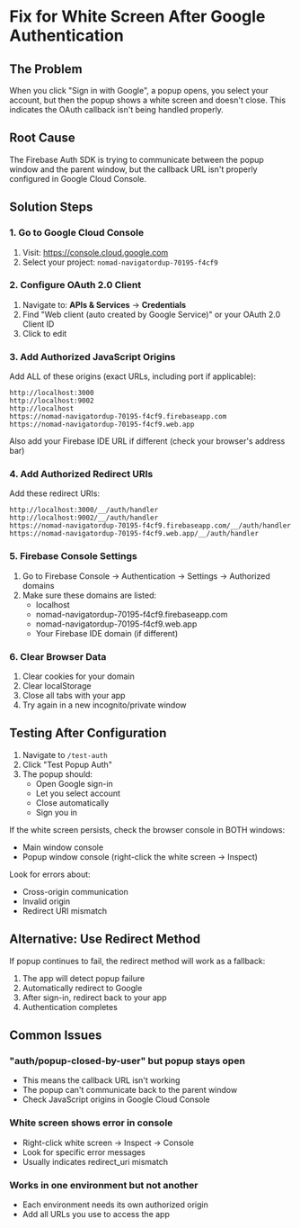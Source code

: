 # Fix for White Screen After Google Authentication

## The Problem
When you click "Sign in with Google", a popup opens, you select your account, but then the popup shows a white screen and doesn't close. This indicates the OAuth callback isn't being handled properly.

## Root Cause
The Firebase Auth SDK is trying to communicate between the popup window and the parent window, but the callback URL isn't properly configured in Google Cloud Console.

## Solution Steps

### 1. Go to Google Cloud Console
1. Visit: https://console.cloud.google.com
2. Select your project: `nomad-navigatordup-70195-f4cf9`

### 2. Configure OAuth 2.0 Client
1. Navigate to: **APIs & Services** → **Credentials**
2. Find "Web client (auto created by Google Service)" or your OAuth 2.0 Client ID
3. Click to edit

### 3. Add Authorized JavaScript Origins
Add ALL of these origins (exact URLs, including port if applicable):
```
http://localhost:3000
http://localhost:9002
http://localhost
https://nomad-navigatordup-70195-f4cf9.firebaseapp.com
https://nomad-navigatordup-70195-f4cf9.web.app
```

Also add your Firebase IDE URL if different (check your browser's address bar)

### 4. Add Authorized Redirect URIs
Add these redirect URIs:
```
http://localhost:3000/__/auth/handler
http://localhost:9002/__/auth/handler
https://nomad-navigatordup-70195-f4cf9.firebaseapp.com/__/auth/handler
https://nomad-navigatordup-70195-f4cf9.web.app/__/auth/handler
```

### 5. Firebase Console Settings
1. Go to Firebase Console → Authentication → Settings → Authorized domains
2. Make sure these domains are listed:
   - localhost
   - nomad-navigatordup-70195-f4cf9.firebaseapp.com
   - nomad-navigatordup-70195-f4cf9.web.app
   - Your Firebase IDE domain (if different)

### 6. Clear Browser Data
1. Clear cookies for your domain
2. Clear localStorage
3. Close all tabs with your app
4. Try again in a new incognito/private window

## Testing After Configuration

1. Navigate to `/test-auth`
2. Click "Test Popup Auth"
3. The popup should:
   - Open Google sign-in
   - Let you select account
   - Close automatically
   - Sign you in

If the white screen persists, check the browser console in BOTH windows:
- Main window console
- Popup window console (right-click the white screen → Inspect)

Look for errors about:
- Cross-origin communication
- Invalid origin
- Redirect URI mismatch

## Alternative: Use Redirect Method
If popup continues to fail, the redirect method will work as a fallback:
1. The app will detect popup failure
2. Automatically redirect to Google
3. After sign-in, redirect back to your app
4. Authentication completes

## Common Issues

### "auth/popup-closed-by-user" but popup stays open
- This means the callback URL isn't working
- The popup can't communicate back to the parent window
- Check JavaScript origins in Google Cloud Console

### White screen shows error in console
- Right-click white screen → Inspect → Console
- Look for specific error messages
- Usually indicates redirect_uri mismatch

### Works in one environment but not another
- Each environment needs its own authorized origin
- Add all URLs you use to access the app